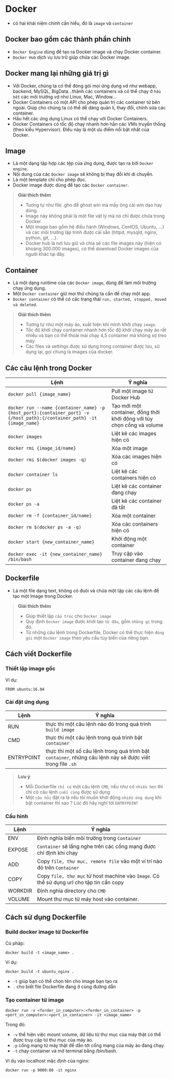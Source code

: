 # Docker

- có hai khái niệm chính cần hiểu, đó là `image` và `container`

## Docker bao gồm các thành phần chính
- `Docker Engine` dùng để tạo ra Docker image và chạy Docker container.
- `Docker Hub` dịch vụ lưu trữ giúp chứa các Docker image.

## Docker mang lại những giá trị gì
- Với Docker, chúng ta có thể đóng gói mọi ứng dụng vd như webapp, backend, MySQL, BigData…thành các containers và có thể chạy ở `hầu hết` các môi trường vd như Linux, Mac, Window…
- Docker Containers có một API cho phép quản trị các container từ bên ngoài. Giúp cho chúng ta có thể dễ dàng quản lí, thay đổi, chỉnh sửa các container.
- Hầu hết các ứng dụng Linux có thể chạy với Docker Containers.
- Docker Containers có tốc độ chạy nhanh hơn hẳn các VMs truyền thống (theo kiểu Hypervisor). Điều này là một ưu điểm nổi bật nhất của Docker.

## Image
- Là một dạng tập hợp các tệp của ứng dụng, được tạo ra bởi `Docker engine`.
- Nội dung của các `Docker image` sẽ không bị thay đổi khi di chuyển.
- Là một template chỉ cho phép đọc.
- Docker image được dùng để tạo các `Docker container`.

> **Giải thích thêm**
> - Tương tự như file .gho để ghost win mà mấy ông cài win dạo hay dùng.
> - Image này không phải là một file vật lý mà nó chỉ được chứa trong Docker.
> - Một image bao gồm hệ điều hành (Windows, CentOS, Ubuntu, …) và các môi trường lập trình được cài sẵn (httpd, mysqld, nginx, python, git, …).
> - Docker hub là nơi lưu giữ và chia sẻ các file images này (hiện có khoảng 300.000 images), có thể download Docker images của người khác tại đây.

## Container
- Là một dạng runtime của các `Docker image`, dùng để làm môi trường chạy ứng dụng.
- Một `Docker container` giữ mọi thứ chúng ta cần để chạy một app.
- `Docker container` có thể có các trạng thái `run, started, stopped, moved và deleted`.

> **Giải thích thêm**
> - Tương tự như một máy ảo, xuất hiện khi mình khởi chạy `image`.
> - Tốc độ khởi chạy container nhanh hơn tốc độ khởi chạy máy ảo rất nhiều và bạn có thể thoải mái chạy 4,5 container mà không sợ treo máy.
> - Các files và settings được sử dụng trong container được lưu, sử dụng lại, gọi chung là images của docker.

## Các câu lệnh trong Docker

| Lệnh | Ý nghĩa |
|--------|------|
| `docker pull {image_name}` | Pull một image từ Docker Hub |
| `docker run --name {container_name} -p {host_port}:{container_port} -v {/host_path}:{/container_path} -it {image_name}` | Tạo mới một container, đồng thời khởi động với tùy chọn cổng và volume |
| `docker images` | Liệt kê các images hiện có |
| `docker rmi {image_id/name}` | Xóa một image |
| `docker rmi $(docker images -q)` | Xóa các images hiện có |
| `docker container ls` | Liệt kê các containers hiện có |
| `docker ps` | Liệt kê các container đang chạy |
| `docker ps -a` | Liệt kê các container đã tắt |
| `docker rm -f {container_id/name}` | Xóa một container |
| `docker rm $(docker ps -a -q)` | Xóa các containers hiện có |
| `docker start {new_container_name}` | Khởi động một container |
| `docker exec -it {new_container_name} /bin/bash` | Truy cập vào container đang chạy |

## Dockerfile
- Là một file dạng text, không có đuôi và chứa một tập các câu lệnh để tạo một Image trong Docker.

> **Giải thích thêm**
> - Giúp thiết lập `cấu trúc` cho `Docker image`
> - Quy định `Docker image` được khởi tạo `từ đâu`, gồm `những gì` trong đó.
> - Từ những câu lệnh trong Dockerfile, Docker có thể thực hiện `đóng gói` một `Docker image` theo yêu cầu tùy biến của riêng bạn.

## Cách viết Dockerfile

### Thiết lập image gốc
Ví dụ:
```
FROM ubuntu:16.04
```
### Cài đặt ứng dụng

| Lệnh | Ý nghĩa |
|--------|------|
| RUN | thực thi một câu lệnh nào đó trong quá trình `build image` |
| CMD | thực thi một câu lệnh trong quá trình bật `container` |
| ENTRYPOINT | thực thi một số câu lệnh trong quá trình bật `container`, những câu lệnh này sẽ được viết trong file `.sh` |

> **Lưu ý**
> - Mỗi Dockerfile `chỉ có` một câu lệnh `CMD`, nếu như có `nhiều hơn` thì chỉ có câu lệnh `cuối cùng` được sử dụng
> - Một `câu hỏi` đặt ra là nếu tôi muốn khởi động `nhiều ứng dụng` khi bật container thì sao ? Lúc đó hãy nghĩ tới `ENTRYPOINT`

### Cấu hình

| Lệnh | Ý nghĩa |
|--------|------|
| ENV | Định nghĩa biến môi trường trong `Container` |
| EXPOSE | `Container` sẽ lắng nghe trên các cổng mạng được chỉ định khi chạy |
| ADD | Copy `file, thư mục, remote file` vào một ví trí nào đó trên `Container` |
| COPY | Copy `file, thư mục` từ host machine vào `Image`. Có thể sử dụng url cho tập tin cần copy |
| WORKDIR | Định nghĩa directory cho `CMD` |
| VOLUME | Mount thư mục từ máy host vào container. |

## Cách sử dụng Dockerfile

### Build docker image từ Dockerfile

Cú pháp:
```
docker build -t <image_name> .
```
Ví dụ:
```
docker build -t ubuntu_nginx .
```
- `-t` giúp bạn có thể chọn tên cho image bạn tạo ra
- `.` cho biết file Dockerfile đang ở cùng đường dẫn

### Tạo container từ image

```
docker run -v <forder_in_computer>:<forder_in_container> -p <port_in_computer>:<port_in_container> -it <image_name>
```
Trong đó:
- `-v` thể hiện việc mount volume, dữ liệu từ thư mục của máy thật có thể được truy cập từ thư mục của máy ảo.
- `-p` cổng mạng từ máy thật để dẫn tới cổng mạng của máy ảo đang chạy.
- `-t` chạy container và mở terminal bằng /bin/bash.

Ví dụ vào localhost mặc định của nginx:
```
docker run -p 9000:80 -it nginx
```
